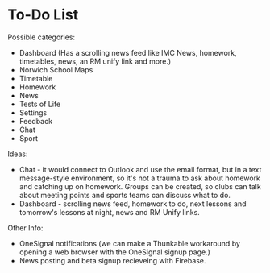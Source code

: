 # To-Do List

Possible categories:
* Dashboard (Has a scrolling news feed like IMC News, homework, timetables, news, an RM unify link and more.)
* Norwich School Maps
* Timetable
* Homework
* News
* Tests of Life
* Settings
* Feedback
* Chat
* Sport

Ideas:
* Chat - it would connect to Outlook and use the email format, but in a text message-style environment, so it's not a trauma to ask about homework and catching up on homework. Groups can be created, so clubs can talk about meeting points and sports teams can discuss what to do.
* Dashboard - scrolling news feed, homework to do, next lessons and tomorrow's lessons at night, news and RM Unify links.

Other Info:
* OneSignal notifications (we can make a Thunkable workaround by opening a web browser with the OneSignal signup page.)
* News posting and beta signup recieveing with Firebase.
